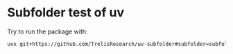 # Subfolder test of uv

Try to run the package with:
```bash
uvx git+https://github.com/TrelisResearch/uv-subfolder#subfolder=subfolder-test
```